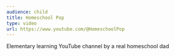 ```yaml
---
audience: child
title: Homeschool Pop
type: video
url: https://www.youtube.com/@HomeschoolPop
---
```


Elementary learning YouTube channel by a real homeschool dad